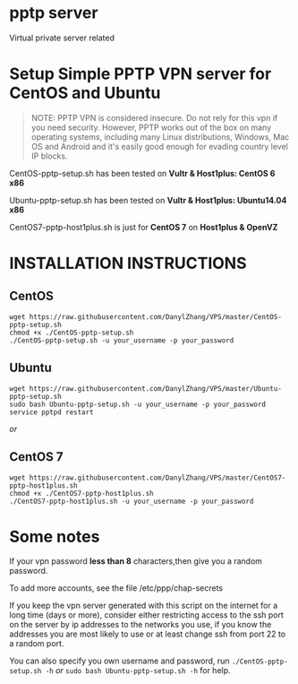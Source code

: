 # pptp server
Virtual private server related

Setup Simple PPTP VPN server for CentOS and Ubuntu
==================================================

> NOTE: PPTP VPN is considered insecure. Do not rely for this vpn
> if you need security. However, PPTP works out of the box on many
> operating systems, including many Linux distributions, Windows, 
> Mac OS and Android and it's easily good enough for evading country
> level IP blocks.

CentOS-pptp-setup.sh has been tested on **Vultr & Host1plus: CentOS 6 x86**

Ubuntu-pptp-setup.sh has been tested on **Vultr & Host1plus: Ubuntu14.04 x86**

CentOS7-pptp-host1plus.sh is just for **CentOS 7** on **Host1plus & OpenVZ**

INSTALLATION INSTRUCTIONS
=========================

**CentOS**
------

    wget https://raw.githubusercontent.com/DanylZhang/VPS/master/CentOS-pptp-setup.sh
    chmod +x ./CentOS-pptp-setup.sh
    ./CentOS-pptp-setup.sh -u your_username -p your_password

**Ubuntu**
------

    wget https://raw.githubusercontent.com/DanylZhang/VPS/master/Ubuntu-pptp-setup.sh
    sudo bash Ubuntu-pptp-setup.sh -u your_username -p your_password
    service pptpd restart

*or*

**CentOS 7**
------

    wget https://raw.githubusercontent.com/DanylZhang/VPS/master/CentOS7-pptp-host1plus.sh
    chmod +x ./CentOS7-pptp-host1plus.sh
    ./CentOS7-pptp-host1plus.sh -u your_username -p your_password

Some notes
==========
If your vpn password **less than 8** characters,then give you a random password.

To add more accounts, see the file /etc/ppp/chap-secrets

If you keep the vpn server generated with this script on the internet for a
long time (days or more), consider either restricting access to the ssh port on
the server by ip addresses to the networks you use, if you know the addresses
you are most likely to use or at least change ssh from port 22 to a random
port.

You can also specify you own username and password, run `./CentOS-pptp-setup.sh -h`
*or* `sudo bash Ubuntu-pptp-setup.sh -h` for help.
